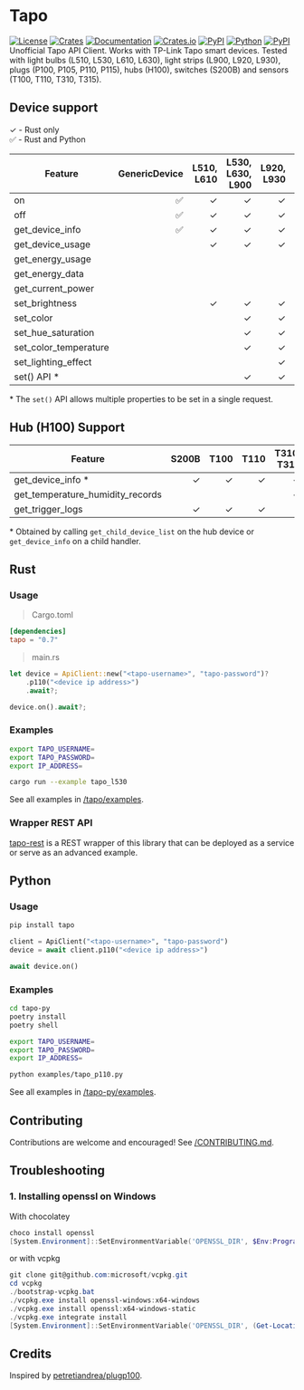 # Tapo


[![License][license_badge]][license]
[![Crates][crates_badge]][crates]
[![Documentation][crates_documentation_badge]][crates_documentation]
[![Crates.io][crates_downloads_badge]][crates]
[![PyPI][pypi_badge]][pypi]
[![Python][pypi_versions_badge]][pypi]
[![PyPI][pypi_downloads_badge]][pypi]\
Unofficial Tapo API Client. Works with TP-Link Tapo smart devices. Tested with light bulbs (L510, L530, L610, L630), light strips (L900, L920, L930), plugs (P100, P105, P110, P115), hubs (H100), switches (S200B) and sensors (T100, T110, T310, T315).

[license_badge]: https://img.shields.io/crates/l/tapo.svg
[license]: https://github.com/mihai-dinculescu/tapo/blob/main/LICENSE
[crates_badge]: https://img.shields.io/crates/v/tapo.svg?logo=rust&color=F75101
[crates]: https://crates.io/crates/tapo
[crates_documentation_badge]: https://img.shields.io/docsrs/tapo.svg?logo=rust&color=F75101
[crates_documentation]: https://docs.rs/tapo
[crates_downloads_badge]: https://img.shields.io/crates/d/tapo?logo=rust&label=downloads&color=F75101

[pypi_badge]: https://img.shields.io/pypi/v/tapo.svg?logo=pypi&color=00ADD4
[pypi]: https://pypi.org/project/tapo
[pypi_versions_badge]: https://img.shields.io/pypi/pyversions/tapo.svg?logo=python&color=00ADD4
[pypi_downloads_badge]: https://img.shields.io/pepy/dt/tapo?logo=python&color=00ADD4

## Device support

&check; - Rust only\
&#x2705; - Rust and Python

| Feature               | GenericDevice | L510, L610 | L530, L630, L900 | L920, L930 | P100, P105 | P110, P115 |
| --------------------- | ------------: | ---------: | ---------------: | ---------: | ---------: | ---------: |
| on                    |      &#x2705; |    &check; |          &check; |    &check; |   &#x2705; |   &#x2705; |
| off                   |      &#x2705; |    &check; |          &check; |    &check; |   &#x2705; |   &#x2705; |
| get_device_info       |      &#x2705; |    &check; |          &check; |    &check; |   &#x2705; |   &#x2705; |
| get_device_usage      |               |    &check; |          &check; |    &check; |   &#x2705; |   &#x2705; |
| get_energy_usage      |               |            |                  |            |            |   &#x2705; |
| get_energy_data       |               |            |                  |            |            |   &#x2705; |
| get_current_power     |               |            |                  |            |            |   &#x2705; |
| set_brightness        |               |    &check; |          &check; |    &check; |            |            |
| set_color             |               |            |          &check; |    &check; |            |            |
| set_hue_saturation    |               |            |          &check; |    &check; |            |            |
| set_color_temperature |               |            |          &check; |    &check; |            |            |
| set_lighting_effect   |               |            |                  |    &check; |            |            |
| set() API \*          |               |            |          &check; |    &check; |            |            |

\* The `set()` API allows multiple properties to be set in a single request.

## Hub (H100) Support

| Feature                          |   S200B |    T100 |    T110 | T310, T315 |
| -------------------------------- | ------: | ------: | ------: | ---------: |
| get_device_info \*               | &check; | &check; | &check; |    &check; |
| get_temperature_humidity_records |         |         |         |    &check; |
| get_trigger_logs                 | &check; | &check; | &check; |            |

\* Obtained by calling `get_child_device_list` on the hub device or `get_device_info` on a child handler.


## Rust

### Usage

> Cargo.toml
```toml
[dependencies]
tapo = "0.7"
```

> main.rs
```rust
let device = ApiClient::new("<tapo-username>", "tapo-password")?
    .p110("<device ip address>")
    .await?;

device.on().await?;
```

### Examples

```bash
export TAPO_USERNAME=
export TAPO_PASSWORD=
export IP_ADDRESS=

cargo run --example tapo_l530
```

See all examples in [/tapo/examples][examples].

### Wrapper REST API
[tapo-rest][tapo_rest] is a REST wrapper of this library that can be deployed as a service or serve as an advanced example.

## Python

### Usage

```bash
pip install tapo
```

```python
client = ApiClient("<tapo-username>", "tapo-password")
device = await client.p110("<device ip address>")

await device.on()
```

### Examples

```bash
cd tapo-py
poetry install
poetry shell

export TAPO_USERNAME=
export TAPO_PASSWORD=
export IP_ADDRESS=
```

```bash
python examples/tapo_p110.py
```

See all examples in [/tapo-py/examples][examples-py].

## Contributing

Contributions are welcome and encouraged! See [/CONTRIBUTING.md][contributing].

## Troubleshooting

### 1. Installing openssl on Windows

With chocolatey

```powershell
choco install openssl
[System.Environment]::SetEnvironmentVariable('OPENSSL_DIR', $Env:Programfiles + "\OpenSSL-Win64", "User")
```

or with vcpkg

```powershell
git clone git@github.com:microsoft/vcpkg.git
cd vcpkg
./bootstrap-vcpkg.bat
./vcpkg.exe install openssl-windows:x64-windows
./vcpkg.exe install openssl:x64-windows-static
./vcpkg.exe integrate install
[System.Environment]::SetEnvironmentVariable('OPENSSL_DIR', (Get-Location).Path + "\installed\x64-windows-static", "User")
```

## Credits

Inspired by [petretiandrea/plugp100][inspired_by].

[examples]: https://github.com/mihai-dinculescu/tapo/tree/main/tapo/examples
[examples-py]: https://github.com/mihai-dinculescu/tapo/tree/main/tapo-py/examples
[tapo_rest]: https://github.com/ClementNerma/tapo-rest
[contributing]: https://github.com/mihai-dinculescu/tapo/blob/main/CONTRIBUTING.md
[inspired_by]: https://github.com/petretiandrea/plugp100
